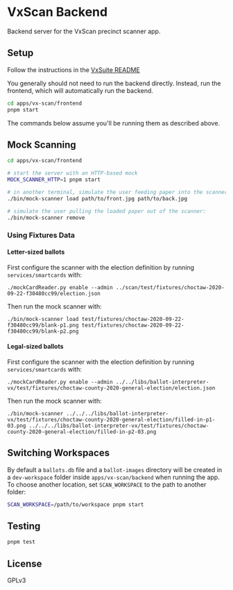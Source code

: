 # VxScan Backend

Backend server for the VxScan precinct scanner app.

## Setup

Follow the instructions in the [VxSuite README](../../../README.md)

You generally should not need to run the backend directly. Instead, run the
frontend, which will automatically run the backend.

```sh
cd apps/vx-scan/frontend
pnpm start
```

The commands below assume you'll be running them as described above.

## Mock Scanning

```sh
cd apps/vx-scan/frontend

# start the server with an HTTP-based mock
MOCK_SCANNER_HTTP=1 pnpm start

# in another terminal, simulate the user feeding paper into the scanner:
./bin/mock-scanner load path/to/front.jpg path/to/back.jpg

# simulate the user pulling the loaded paper out of the scanner:
./bin/mock-scanner remove
```

### Using Fixtures Data

#### Letter-sized ballots

First configure the scanner with the election definition by running
`services/smartcards` with:

```
./mockCardReader.py enable --admin ../scan/test/fixtures/choctaw-2020-09-22-f30480cc99/election.json
```

Then run the mock scanner with:

```
./bin/mock-scanner load test/fixtures/choctaw-2020-09-22-f30480cc99/blank-p1.png test/fixtures/choctaw-2020-09-22-f30480cc99/blank-p2.png
```

#### Legal-sized ballots

First configure the scanner with the election definition by running
`services/smartcards` with:

```
./mockCardReader.py enable --admin ../../libs/ballot-interpreter-vx/test/fixtures/choctaw-county-2020-general-election/election.json
```

Then run the mock scanner with:

```
./bin/mock-scanner ../../../libs/ballot-interpreter-vx/test/fixtures/choctaw-county-2020-general-election/filled-in-p1-03.png ../../../libs/ballot-interpreter-vx/test/fixtures/choctaw-county-2020-general-election/filled-in-p2-03.png
```

## Switching Workspaces

By default a `ballots.db` file and a `ballot-images` directory will be created
in a `dev-workspace` folder inside `apps/vx-scan/backend` when running the app.
To choose another location, set `SCAN_WORKSPACE` to the path to another folder:

```sh
SCAN_WORKSPACE=/path/to/workspace pnpm start
```

## Testing

```sh
pnpm test
```

## License

GPLv3
